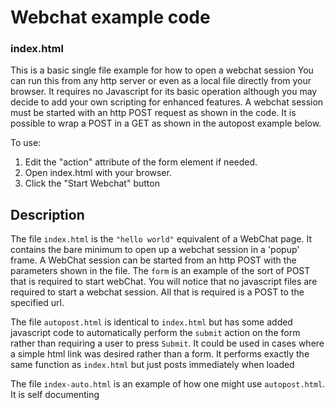 # Webchat example code

### index.html

This is a basic single file example for how to open a webchat session
You can run this from any http server or even as a local file directly from your browser. It requires no Javascript for its basic operation although you may decide to add your own scripting for enhanced features.
A webchat session must be started with an http POST request as shown in the code.  It is possible to wrap a POST in a GET as shown in the autopost example below.

To use:
1. Edit the "action" attribute of the form element if needed.
2. Open index.html with your browser.
3. Click the "Start Webchat" button

## Description

The file `index.html` is the `"hello world"` equivalent of a WebChat page.  It contains the bare minimum to open up a webchat session in a 'popup' frame.  A WebChat session can be started from an http POST with the parameters shown in the file. The `form` is an example of the sort of POST that is required to start webChat. You will notice that no javascript files are required to start a webchat session. All that is required is a POST to the specified url.

The file `autopost.html` is identical to `index.html` but has some added javascript code to automatically perform the `submit` action on the form rather than requiring a user to press `Submit`.  It could be used in cases where a simple html link was desired rather than a form.  It performs exactly the same function as `index.html` but just posts immediately when loaded

The file `index-auto.html` is an example of how one might use `autopost.html`.  It is self documenting 

